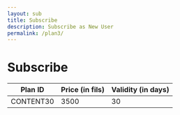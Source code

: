 ```yaml
---
layout: sub
title: Subscribe
description: Subscribe as New User
permalink: /plan3/
---
```


# Subscribe 


|Plan ID  |Price (in fils)|Validity (in days)|
|---------|---------------|------------------|
|CONTENT30| 3500          | 30               |
